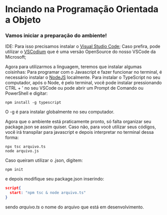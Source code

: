 <h1> Inciando na Programação Orientada a Objeto </h1>

<h3> Vamos iniciar a preparação do ambiente! </h3>

IDE:
Para isso precisamos instalar o [Visual Studio Code](https://code.visualstudio.com/download);
Caso prefira, pode utilizar o [VSCodium](https://vscodium.com/) que é uma versão OpenSource do nosso VSCode da Microsoft;

Agora para utilizarmos a linguagem, teremos que instalar algumas coisinhas:
Para programar com o Javascript e fazer funcionar no terminal, é necessário instalar o [NodeJS](https://nodejs.org/en/download) localmente.
Para instalar o TypeScript no seu computador, após o Node, é pelo terminal, você pode instalar pressionando CTRL + ' no seu VSCode ou pode abrir um Prompt de Comando ou PowerShell e digitar:
```
npm install -g typescript
```
O -g é para instalar globalmente no seu computador.

Agora que o ambiente está praticamente pronto, só falta organizar seu package.json se assim quiser.
Caso não, para você utilizar seus códigos, você irá transpilar para javascript e depois interpretar no terminal dessa forma:
```
npx tsc arquivo.ts
node arquivo.js
```

Caso queiram utilizar o .json, digitem:
```
npm init
```

e depois modifique seu package.json inserindo:
```json
script{
  start: "npm tsc & node arquivo.ts"
}
```

sendo *arquivo.ts* o nome do arquivo que está em desenvolvimento.
